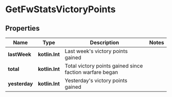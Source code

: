 
# GetFwStatsVictoryPoints

## Properties
Name | Type | Description | Notes
------------ | ------------- | ------------- | -------------
**lastWeek** | **kotlin.Int** | Last week&#39;s victory points gained | 
**total** | **kotlin.Int** | Total victory points gained since faction warfare began | 
**yesterday** | **kotlin.Int** | Yesterday&#39;s victory points gained | 



